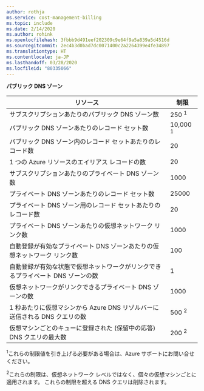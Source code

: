 ```yaml
---
author: rothja
ms.service: cost-management-billing
ms.topic: include
ms.date: 2/14/2020
ms.author: rohink
ms.openlocfilehash: 3fbbb9d491eef202309c9e64f9a5a839a5d4516d
ms.sourcegitcommit: 2ec4b3d0bad7dc0071400c2a2264399e4fe34897
ms.translationtype: HT
ms.contentlocale: ja-JP
ms.lasthandoff: 03/28/2020
ms.locfileid: "80335066"
---
```

**パブリック DNS ゾーン**

| リソース | 制限 |
| --- | --- |
| サブスクリプションあたりのパブリック DNS ゾーン数 |250 <sup>1</sup> |
| パブリック DNS ゾーンあたりのレコード セット数 |10,000 <sup>1</sup> |
| パブリック DNS ゾーン内のレコード セットあたりのレコード数 |20 |
| 1 つの Azure リソースのエイリアス レコードの数 |20|
| サブスクリプションあたりのプライベート DNS ゾーン数 |1000|
| プライベート DNS ゾーンあたりのレコード セット数 |25000|
| プライベート DNS ゾーン用のレコード セットあたりのレコード数 |20|
| プライベート DNS ゾーンあたりの仮想ネットワーク リンク数 |1000|
| 自動登録が有効なプライベート DNS ゾーンあたりの仮想ネットワーク リンク数 |100|
| 自動登録が有効な状態で仮想ネットワークがリンクできるプライベート DNS ゾーンの数 |1|
| 仮想ネットワークがリンクできるプライベート DNS ゾーンの数 |1000|
| 1 秒あたりに仮想マシンから Azure DNS リゾルバーに送信される DNS クエリの数 |500 <sup>2</sup> |
| 仮想マシンごとのキューに登録された (保留中の応答) DNS クエリの最大数 |200 <sup>2</sup> |

<sup>1</sup>これらの制限値を引き上げる必要がある場合は、Azure サポートにお問い合せください。

<sup>2</sup>これらの制限は、仮想ネットワーク レベルではなく、個々の仮想マシンごとに適用されます。 これらの制限を超える DNS クエリは削除されます。